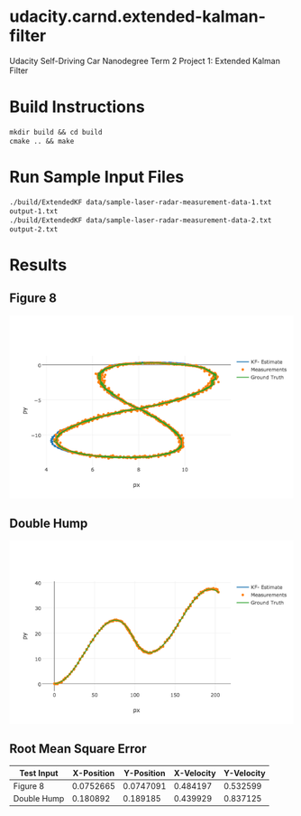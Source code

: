 # udacity.carnd.extended-kalman-filter
Udacity Self-Driving Car Nanodegree Term 2 Project 1: Extended Kalman Filter

# Build Instructions
```
mkdir build && cd build
cmake .. && make
```

# Run Sample Input Files
```
./build/ExtendedKF data/sample-laser-radar-measurement-data-1.txt output-1.txt
./build/ExtendedKF data/sample-laser-radar-measurement-data-2.txt output-2.txt
```

# Results

## Figure 8
![Figure 8](img/figure-eight.png)

## Double Hump
![Double Hump](img/double-hump.png)

## Root Mean Square Error

|Test Input|X-Position|Y-Position|X-Velocity|Y-Velocity|
|---|---|---|---|---|
|Figure 8|0.0752665|0.0747091|0.484197|0.532599|
|Double Hump|0.180892|0.189185|0.439929|0.837125|
